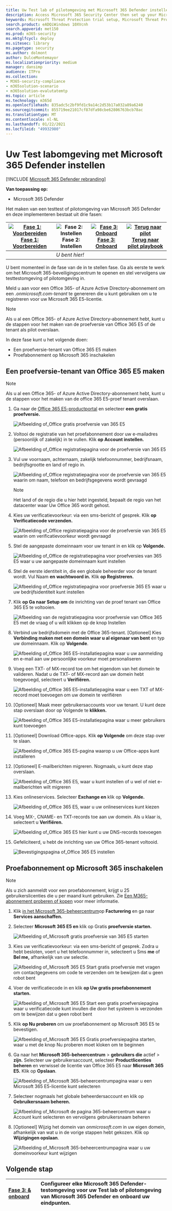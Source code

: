 ```yaml
---
title: Uw Test lab of pilotomgeving met Microsoft 365 Defender instellen
description: Access Microsoft 365 Security Center then set up your Microsoft 365 Defender trial lab environment
keywords: Microsoft Threat Protection trial setup, Microsoft Threat Protection pilot setup, try Microsoft Threat Protection, Microsoft Threat Protection evaluation lab setup
search.product: eADQiWindows 10XVcnh
search.appverid: met150
ms.prod: m365-security
ms.mktglfcycl: deploy
ms.sitesec: library
ms.pagetype: security
ms.author: dolmont
author: DulceMontemayor
ms.localizationpriority: medium
manager: dansimp
audience: ITPro
ms.collection:
- M365-security-compliance
- m365solution-scenario
- m365solution-evalutatemtp
ms.topic: article
ms.technology: m365d
ms.openlocfilehash: 835adc5c2bf9fd1c9a14c2d53b17a032a89a6240
ms.sourcegitcommit: 855719ee21017cf87dfa98cbe62806763bcb78ac
ms.translationtype: MT
ms.contentlocale: nl-NL
ms.lasthandoff: 01/22/2021
ms.locfileid: "49932980"
---
```

# <a name="set-up-your-microsoft-365-defender-trial-lab-environment"></a>Uw Test labomgeving met Microsoft 365 Defender instellen 

[!INCLUDE [Microsoft 365 Defender rebranding](../includes/microsoft-defender.md)]


**Van toepassing op:**
- Microsoft 365 Defender 


Het maken van een testtest of pilotomgeving van Microsoft 365 Defender en deze implementeren bestaat uit drie fasen:

|[![Fase 1: Voorbereiden](../../media/phase-diagrams/prepare.png)](prepare-mtpeval.md)<br/>[Fase 1: Voorbereiden](prepare-mtpeval.md) |![Fase 2: Instellen](../../media/phase-diagrams/setup.png)<br/>Fase 2: Instellen |[![Fase 3: Onboard](../../media/phase-diagrams/onboard.png)](config-mtpeval.md)<br/>[Fase 3: Onboard](config-mtpeval.md) | [![Terug naar pilot](../../media/phase-diagrams/backtopilot.png)](mtp-pilot.md)<br/>[Terug naar pilot playbook](mtp-pilot.md) |
|--|--|--|--|
||*U bent hier!*  | | |


U bent momenteel in de fase van de in te stellen fase. Ga als eerste te werk om het Microsoft 365-beveiligingscentrum te openen en stel vervolgens uw testtestomgeving of pilotomgeving in.

Meld u aan voor een Office 365- of Azure Active Directory-abonnement om een *.onmicrosoft.com-tenant* te genereren die u kunt gebruiken om u te registreren voor uw Microsoft 365 E5-licentie. 

>[!NOTE]
>Als u al een Office 365- of Azure Active Directory-abonnement hebt, kunt u de stappen voor het maken van de proefversie van Office 365 E5 of de tenant als pilot overslaan.

In deze fase kunt u het volgende doen:
- Een proefversie-tenant van Office 365 E5 maken
- Proefabonnement op Microsoft 365 inschakelen


## <a name="create-an-office-365-e5-trial-tenant"></a>Een proefversie-tenant van Office 365 E5 maken
>[!NOTE]
>Als u al een Office 365- of Azure Active Directory-abonnement hebt, kunt u de stappen voor het maken van de office 365 E5-proef tenant overslaan.

1. Ga naar de [Office 365 E5-productportal](https://www.microsoft.com/microsoft-365/business/office-365-enterprise-e5-business-software?activetab=pivot%3aoverviewtab) en selecteer **een gratis proefversie.**

   ![Afbeelding of_Office gratis proefversie van 365 E5](../../media/mtp-eval-9.png)
  
2. Voltooi de registratie van het proefabonnement door uw e-mailadres (persoonlijk of zakelijk) in te vullen. Klik **op Account instellen.**

   ![Afbeelding of_Office registratiepagina voor de proefversie van 365 E5](../../media/mtp-eval-10.png)

3. Vul uw voornaam, achternaam, zakelijk telefoonnummer, bedrijfsnaam, bedrijfsgrootte en land of regio in.  

   ![Afbeelding of_Office registratiepagina voor de proefversie van 365 E5 waarin om naam, telefoon en bedrijfsgegevens wordt gevraagd](../../media/mtp-eval-11.png)
   
   > [!NOTE]
   > Het land of de regio die u hier hebt ingesteld, bepaalt de regio van het datacenter waar Uw Office 365 wordt gehost.
  
4. Kies uw verificatievoorkeur: via een sms-bericht of gesprek. Klik **op Verificatiecode verzenden.** 

   ![Afbeelding of_Office registratiepagina voor de proefversie van 365 E5 waarin om verificatievoorkeur wordt gevraagd](../../media/mtp-eval-12.png)

5. Stel de aangepaste domeinnaam voor uw tenant in en klik op **Volgende.**

   ![Afbeelding of_Office de registratiepagina voor proefversies van 365 E5 waar u uw aangepaste domeinnaam kunt instellen](../../media/mtp-eval-13.png)
 
6. Stel de eerste identiteit in, die een globale beheerder voor de tenant wordt. Vul Naam **en** **wachtwoord in.** Klik **op Registreren.**

   ![Afbeelding of_Office registratiepagina voor proefversie 365 E5 waar u uw bedrijfsidentiteit kunt instellen](../../media/mtp-eval-14.png)

7. Klik **op Ga naar Setup om** de inrichting van de proef tenant van Office 365 E5 te voltooien.

   ![Afbeelding van de registratiepagina voor proefversie van Office 365 E5 met de vraag of u wilt klikken op de knop Instellen](../../media/mtp-eval-15.png)

8. Verbind uw bedrijfsdomein met de Office 365-tenant. [Optioneel] Kies **Verbinding maken met een domein waar u al eigenaar van bent** en typ uw domeinnaam. Klik op **Volgende**.

   ![Afbeelding of_Office 365 E5-installatiepagina waar u uw aanmelding en e-mail aan uw persoonlijke voorkeur moet personaliseren](../../media/mtp-eval-16.png)
 
9. Voeg een TXT- of MX-record toe om het eigendom van het domein te valideren. Nadat u de TXT- of MX-record aan uw domein hebt toegevoegd, selecteert u **Verifiëren.**

   ![Afbeelding of_Office 365 E5-installatiepagina waar u een TXT of MX-record moet toevoegen om uw domein te verifiëren](../../media/mtp-eval-17.png)
 
10. [Optioneel] Maak meer gebruikersaccounts voor uw tenant. U kunt deze stap overslaan door op Volgende te **klikken.**

    ![Afbeelding of_Office 365 E5-installatiepagina waar u meer gebruikers kunt toevoegen](../../media/mtp-eval-18.png)
 
11. [Optioneel] Download Office-apps. Klik **op Volgende** om deze stap over te slaan. 

    ![Afbeelding of_Office 365 E5-pagina waarop u uw Office-apps kunt installeren](../../media/mtp-eval-19.png)

12. [Optioneel] E-mailberichten migreren. Nogmaals, u kunt deze stap overslaan.

    ![Afbeelding of_Office 365 E5, waar u kunt instellen of u wel of niet e-mailberichten wilt migreren](../../media/mtp-eval-20.png)
 
13. Kies onlineservices. Selecteer **Exchange en** klik op **Volgende.** 

    ![Afbeelding of_Office 365 E5, waar u uw onlineservices kunt kiezen](../../media/mtp-eval-21.png)

14. Voeg MX-, CNAME- en TXT-records toe aan uw domein. Als u klaar is, selecteert u **Verifiëren.**

    ![Afbeelding of_Office 365 E5 hier kunt u uw DNS-records toevoegen](../../media/mtp-eval-22.png)
 
15. Gefeliciteerd, u hebt de inrichting van uw Office 365-tenant voltooid.

    ![Bevestigingspagina of_Office 365 E5 instellen](../../media/mtp-eval-23.png)

## <a name="enable-microsoft-365-trial-subscription"></a>Proefabonnement op Microsoft 365 inschakelen

>[!NOTE]
>Als u zich aanmeldt voor een proefabonnement, krijgt u 25 gebruikerslicenties die u per maand kunt gebruiken. Zie [Een M365-abonnement proberen of kopen](https://docs.microsoft.com/microsoft-365/commerce/try-or-buy-microsoft-365#try-or-buy-a-microsoft-365-subscription-1) voor meer informatie.

1. Klik [in het Microsoft 365-beheercentrum](https://admin.microsoft.com/)op **Facturering** en ga naar **Services aanschaffen.**

2. Selecteer **Microsoft 365 E5 en** klik op Gratis **proefversie starten.** 

   ![Afbeelding of_Microsoft gratis proefversie van 365 E5 starten](../../media/mtp-eval-24.png)

3. Kies uw verificatievoorkeur: via een sms-bericht of gesprek. Zodra u hebt besloten, voert u het telefoonnummer in, selecteert u Sms **me** of **Bel me,** afhankelijk van uw selectie.

   ![Afbeelding of_Microsoft 365 E5 Start gratis proefversie met vragen om contactgegevens om code te verzenden om te bewijzen dat u geen robot bent](../../media/mtp-eval-25.png)
 
4. Voer de verificatiecode in en klik **op Uw gratis proefabonnement starten.**

   ![Afbeelding of_Microsoft 365 E5 Start een gratis proefversiepagina waar u verificatiecode kunt invullen die door het systeem is verzonden om te bewijzen dat u geen robot bent](../../media/mtp-eval-26.png)

5. Klik **op Nu proberen** om uw proefabonnement op Microsoft 365 E5 te bevestigen.

   ![Afbeelding of_Microsoft 365 E5 Gratis proefversiepagina starten, waar u met de knop Nu proberen moet kloken om te beginnen](../../media/mtp-eval-27.png)
 
6. Ga naar het **Microsoft 365-beheercentrum**  >  **gebruikers die** actief  >  **zijn.** Selecteer uw gebruikersaccount, selecteer **Productlicenties beheren** en verwissel de licentie van Office 365 E5 naar **Microsoft 365 E5.** Klik op **Opslaan**.

   ![Afbeelding of_Microsoft 365-beheercentrumpagina waar u een Microsoft 365 E5-licentie kunt selecteren](../../media/mtp-eval-28.png)
 
7. Selecteer nogmaals het globale beheerdersaccount en klik op **Gebruikersnaam beheren.**

   ![Afbeelding of_Microsoft de pagina 365-beheercentrum waar u Account kunt selecteren en vervolgens gebruikersnaam beheren](../../media/mtp-eval-29.png)

8. [Optioneel] Wijzig het domein van *onmicrosoft.com* in uw eigen domein, afhankelijk van wat u in de vorige stappen hebt gekozen. Klik op **Wijzigingen opslaan**.

   ![Afbeelding of_Microsoft 365-beheercentrumpagina waar u uw domeinvoorkeur kunt wijzigen](../../media/mtp-eval-30.png)



## <a name="next-step"></a>Volgende stap
|[Fase 3: & onboard](config-mtpeval.md) | Configureer elke Microsoft 365 Defender-testomgeving voor uw Test lab of pilotomgeving van Microsoft 365 Defender en onboard uw eindpunten.
|:-------|:-----|
